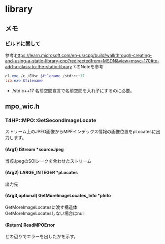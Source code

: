 # library

## メモ

### ビルドに関して

参考:<https://learn.microsoft.com/en-us/cpp/build/walkthrough-creating-and-using-a-static-library-cpp?redirectedfrom=MSDN&view=msvc-170#to-add-a-class-to-the-static-library>
7.のNoteを参考

```ps1
cl.exe /c /EHsc $filename /std:c++17
lib.exe $filename
```

+ /std:c++17
  名前空間宣言で名前空間を入れ子にするのに必要。

## mpo_wic.h

### T4HP::MPO::GetSecondImageLocate

ストリーム上のJPEG画像からMPFインデックス情報の画像位置をpLocatesに出力します。

#### (Arg1) IStream *sourceJpeg

当該JpegのSOIシークを合わせたストリーム

#### (Arg2) LARGE_INTEGER *pLocates

出力先

#### (Arg3,optional) GetMoreImageLocates_Info *pInfo

GetMoreImageLocatesに渡す構造体</br>
GetMoreImageLocatesしない場合はnull

#### (Return) ReadMPOError

どの辺りでエラーを出したかを示す。
